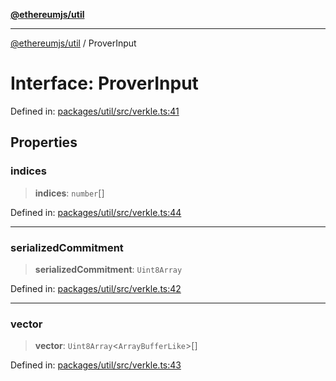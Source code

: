 [**@ethereumjs/util**](../README.md)

***

[@ethereumjs/util](../README.md) / ProverInput

# Interface: ProverInput

Defined in: [packages/util/src/verkle.ts:41](https://github.com/ethereumjs/ethereumjs-monorepo/blob/master/packages/util/src/verkle.ts#L41)

## Properties

### indices

> **indices**: `number`[]

Defined in: [packages/util/src/verkle.ts:44](https://github.com/ethereumjs/ethereumjs-monorepo/blob/master/packages/util/src/verkle.ts#L44)

***

### serializedCommitment

> **serializedCommitment**: `Uint8Array`

Defined in: [packages/util/src/verkle.ts:42](https://github.com/ethereumjs/ethereumjs-monorepo/blob/master/packages/util/src/verkle.ts#L42)

***

### vector

> **vector**: `Uint8Array`\<`ArrayBufferLike`\>[]

Defined in: [packages/util/src/verkle.ts:43](https://github.com/ethereumjs/ethereumjs-monorepo/blob/master/packages/util/src/verkle.ts#L43)
